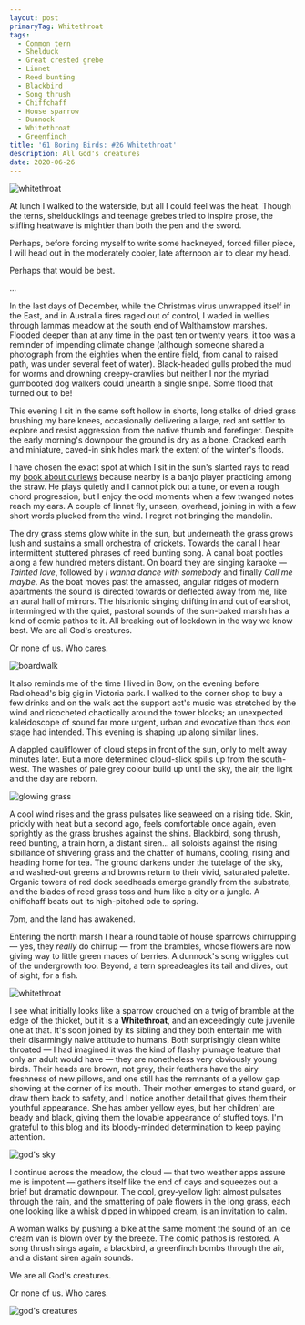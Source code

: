```yaml
---
layout: post
primaryTag: Whitethroat
tags:
  - Common tern
  - Shelduck
  - Great crested grebe
  - Linnet
  - Reed bunting
  - Blackbird
  - Song thrush
  - Chiffchaff
  - House sparrow
  - Dunnock
  - Whitethroat
  - Greenfinch
title: '61 Boring Birds: #26 Whitethroat'
description: All God's creatures
date: 2020-06-26
---
```


![whitethroat](/assets/img/whitethroat-1.jpg)

At lunch I walked to the waterside, but all I could feel was the heat. Though the terns, shelducklings and teenage grebes tried to inspire prose, the stifling heatwave is mightier than both the pen and the sword.

Perhaps, before forcing myself to write some hackneyed, forced filler piece, I will head out in the moderately cooler, late afternoon air to clear my head. 

Perhaps that would be best.

...
 
In the last days of December, while the Christmas virus unwrapped itself in the East, and in Australia fires raged out of control, I waded in wellies through lammas meadow at the south end of Walthamstow marshes. Flooded deeper than at any time in the past ten or twenty years, it too was a reminder of impending climate change (although someone shared a photograph from the eighties when the entire field, from canal to raised path, was under several feet of water). Black-headed gulls probed the mud for worms and drowning creepy-crawlies but neither I nor the myriad gumbooted dog walkers could unearth a single snipe. Some flood that turned out to be!

This evening I sit in the same soft hollow in shorts, long stalks of dried grass brushing my bare knees, occasionally delivering a large, red ant settler to explore and resist aggression from the native thumb and forefinger. Despite the early morning's downpour the ground is dry as a bone. Cracked earth and miniature, caved-in sink holes mark the extent of the winter's floods.

I have chosen the exact spot at which I sit in the sun's slanted rays to read my [book about curlews](https://wordery.com/curlew-moon-mary-colwell-9780008241070) because nearby is a banjo player practicing among the straw. He plays quietly and I cannot pick out a tune, or even a rough chord progression, but I enjoy the odd moments when a few twanged notes reach my ears. A couple of linnet fly, unseen, overhead, joining in with a few short words plucked from the wind. I regret not bringing the mandolin.

The dry grass stems glow white in the sun, but underneath the grass grows lush and sustains a small orchestra of crickets. Towards the canal I hear intermittent stuttered phrases of reed bunting song. A canal boat pootles along a few hundred meters distant. On board they are singing karaoke &mdash; _Tainted love_, followed by _I wanna dance with somebody_ and finally _Call me maybe_. As the boat moves past the amassed, angular ridges of modern apartments the sound is directed towards or deflected away from me, like an aural hall of mirrors. The histrionic singing drifting in and out of earshot, intermingled with the quiet, pastoral sounds of the sun-baked marsh has a kind of comic pathos to it. All breaking out of lockdown in the way we know best. We are all God's creatures.

Or none of us. Who cares.

![boardwalk](/assets/img/boardwalk.jpg)

It also reminds me of the time I lived in Bow, on the evening before Radiohead's big gig in Victoria park. I walked to the corner shop to buy a few drinks and on the walk act the support act's music was stretched by the wind and ricocheted chaotically around the tower blocks; an unexpected kaleidoscope of sound far more urgent, urban and evocative than thos eon stage had intended. This evening is shaping up along similar lines.

A dappled cauliflower of cloud steps in front of the sun, only to melt away minutes later. But a more determined cloud-slick spills up from the south-west. The washes of pale grey colour build up until the sky, the air, the light and the day are reborn.

![glowing grass](/assets/img/glow-grass.jpg)

A cool wind rises and the grass pulsates like seaweed on a rising tide. Skin, prickly with heat but a second ago, feels comfortable once again, even sprightly as the grass brushes against the shins. Blackbird, song thrush, reed bunting, a train horn, a distant siren... all soloists against the rising sibillance of shivering grass and the chatter of humans, cooling, rising and heading home for tea. The ground darkens under the tutelage of the sky, and washed-out greens and browns return to their vivid, saturated palette. Organic towers of red dock seedheads emerge grandly from the substrate, and the blades of reed grass toss and hum like a city or a jungle. A chiffchaff beats out its high-pitched ode to spring.

7pm, and the land has awakened.

Entering the north marsh I hear a round table of house sparrows chirrupping &mdash; yes, they _really_ do chirrup &mdash; from the brambles, whose flowers are now giving way to little green maces of berries. A dunnock's song wriggles out of the undergrowth too. Beyond, a tern spreadeagles its tail and dives, out of sight, for a fish. 

![whitethroat](/assets/img/whitethroat-2.jpg)

I see what initially looks like a sparrow crouched on a twig of bramble at the edge of the thicket, but it is a **Whitethroat**, and an exceedingly cute juvenile one at that. It's soon joined by its sibling and they both entertain me with their disarmingly naive attitude to humans. Both surprisingly clean white throated &mdash; I had imagined it was the kind of flashy plumage feature that only an adult would have &mdash; they are nonetheless very obviously young birds. Their heads are brown, not grey, their feathers have the airy freshness of new pillows, and one still has the remnants of a yellow gap showing at the corner of its mouth. Their mother emerges to stand guard, or draw them back to safety, and I notice another detail that gives them their youthful appearance. She has amber yellow eyes, but her children' are beady and black, giving them the lovable appearance of stuffed toys. I'm grateful to this blog and its bloody-minded determination to keep paying attention.

![god's sky](/assets/img/gods-sky.jpg)

I continue across the meadow, the cloud &mdash; that two weather apps assure me is impotent &mdash; gathers itself like the end of days and squeezes out a brief but dramatic downpour. The cool, grey-yellow light almost pulsates through the rain, and the smattering of pale flowers in the long grass, each one looking like a whisk dipped in whipped cream, is an invitation to calm.

A woman walks by pushing a bike at the same moment the sound of an ice cream van is blown over by the breeze. The comic pathos is restored. A song thrush sings again, a blackbird, a greenfinch bombs through the air, and a distant siren again sounds.

We are all God's creatures.

Or none of us. Who cares.

![god's creatures](/assets/img/gods-creatures.jpg)
